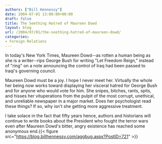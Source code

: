 ```yaml
---
authors: ["Bill Hennessy"]
date: 2004-07-01 13:00:00+00:00
draft: false
title: The Seething Hatred of Maureen Dowd
layout: blog
url: /2004/07/01/the-seething-hatred-of-maureen-dowd/
categories:
- Foreign Relations
---
```


In today's New York Times, Maureen Dowd--as rotten a human being as she is a writer--rips George Bush for writing "Let Freedom Reign," instead of "ring" on a note announcing the control of Iraq had been passed to Iraqi's governing council.  
  
Maureen Dowd must be a joy.  I hope I never meet her.  Virtually the whole her being now works toward displaying her visceral hatred for George Bush and for anyone who would vote for him.  She snipes, bitches, rants, spits, and hisses her vituperations from the pulpit of the most corrupt, unethical, and unreliable newspaper in a major market.  Does her psychologist read these things?  If so, why isn't she getting more aggressive treatment.  
  
I take solace in the fact that fifty years hence, authors and historians will continue to write books about the President who fought the terror wars even after Maureen Dowd's bitter, angry existence has reached some anonymous end.{{< figure src="https://blog.billhennessy.com/aggbug.aspx?PostID=721" >}}

